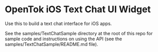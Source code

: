 OpenTok iOS Text Chat UI Widget
===============================

Use this to build a text chat interface for iOS apps.

See the samples/TextChatSample directory at the root of this repo for
sample code and instructions on using the API (see the
samples/TextChatSample/README.md file).
